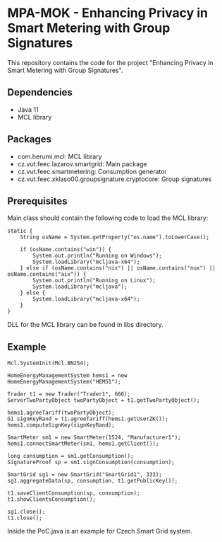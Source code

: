 # MPA-MOK - Enhancing Privacy in Smart Metering with Group Signatures

This repository contains the code for the project "Enhancing Privacy in Smart Metering with Group Signatures".

## Dependencies
- Java 11
- MCL library

## Packages
- com.herumi.mcl: MCL library
- cz.vut.feec.lazarov.smartgrid: Main package
- cz.vut.feec.smartmetering: Consumption generator
- cz.vut.feec.xklaso00.groupsignature.cryptocore: Group signatures

## Prerequisites

Main class should contain the following code to load the MCL library:
```
static {
    String osName = System.getProperty("os.name").toLowerCase();

    if (osName.contains("win")) {
        System.out.println("Running on Windows");
        System.loadLibrary("mcljava-x64");
    } else if (osName.contains("nix") || osName.contains("nux") || osName.contains("aix")) {
        System.out.println("Running on Linux");
        System.loadLibrary("mcljava");
    } else {
        System.loadLibrary("mcljava-x64");
    }
}
```

DLL for the MCL library can be found in libs directory.

## Example

```
Mcl.SystemInit(Mcl.BN254);

HomeEnergyManagementSystem hems1 = new HomeEnergyManagementSystem("HEMS1");

Trader t1 = new Trader("Trader1", 666);
ServerTwoPartyObject twoPartyObject = t1.getTwoPartyObject();

hems1.agreeTariff(twoPartyObject);
G1 signKeyRand = t1.agreeTariff(hems1.getUserZK());
hems1.computeSignKey(signKeyRand);

SmartMeter sm1 = new SmartMeter(1524, "Manufacturer1");
hems1.connectSmartMeter(sm1, hems1.getClient());

long consumption = sm1.getConsumption();
SignatureProof sp = sm1.signConsumption(consumption);

SmartGrid sg1 = new SmartGrid("SmartGrid1", 333);
sg1.aggregateData(sp, consumption, t1.getPublicKey());

t1.saveClientConsumption(sp, consumption);
t1.showClientsConsumption();

sg1.close();
t1.close();
```

Inside the PoC.java is an example for Czech Smart Grid system.
